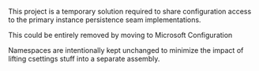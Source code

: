 This project is a temporary solution required to share configuration access to the primary instance persistence seam implementations.

This could be entirely removed by moving to Microsoft Configuration

Namespaces are intentionally kept unchanged to minimize the impact of lifting csettings stuff into a separate assembly.